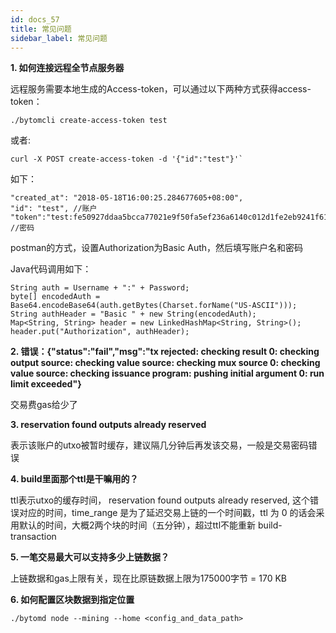```yaml
---
id: docs_57
title: 常见问题
sidebar_label: 常见问题
---
```


**1. 如何连接远程全节点服务器**

远程服务需要本地生成的Access-token，可以通过以下两种方式获得access-token：

    ./bytomcli create-access-token test

或者:

    curl -X POST create-access-token -d '{"id":"test"}'`

如下：

    "created_at": "2018-05-18T16:00:25.284677605+08:00",
    "id": "test", //账户
    "token":"test:fe50927ddaa5bcca77021e9f50fa5ef236a6140c012d1fe2eb9241f61a9228e4, //密码


postman的方式，设置Authorization为Basic Auth，然后填写账户名和密码

Java代码调用如下：

    String auth = Username + ":" + Password;
    byte[] encodedAuth = Base64.encodeBase64(auth.getBytes(Charset.forName("US-ASCII")));
    String authHeader = "Basic " + new String(encodedAuth);
    Map<String, String> header = new LinkedHashMap<String, String>();
    header.put("Authorization", authHeader);

**2. 错误：{"status":"fail","msg":"tx rejected: checking result 0: checking output source: checking value source: checking mux source 0: checking value source: checking issuance program: pushing initial argument 0: run limit exceeded"}**

交易费gas给少了

**3. reservation found outputs already reserved**

表示该账户的utxo被暂时缓存，建议隔几分钟后再发该交易，一般是交易密码错误

**4. build里面那个ttl是干嘛用的？**

ttl表示utxo的缓存时间， reservation found outputs already reserved, 这个错误对应的时间，time_range 是为了延迟交易上链的一个时间戳，ttl 为 0 的话会采用默认的时间，大概2两个块的时间（五分钟），超过ttl不能重新 build-transaction

**5. 一笔交易最大可以支持多少上链数据？**

上链数据和gas上限有关，现在比原链数据上限为175000字节 = 170 KB

**6. 如何配置区块数据到指定位置**

    ./bytomd node --mining --home <config_and_data_path>

